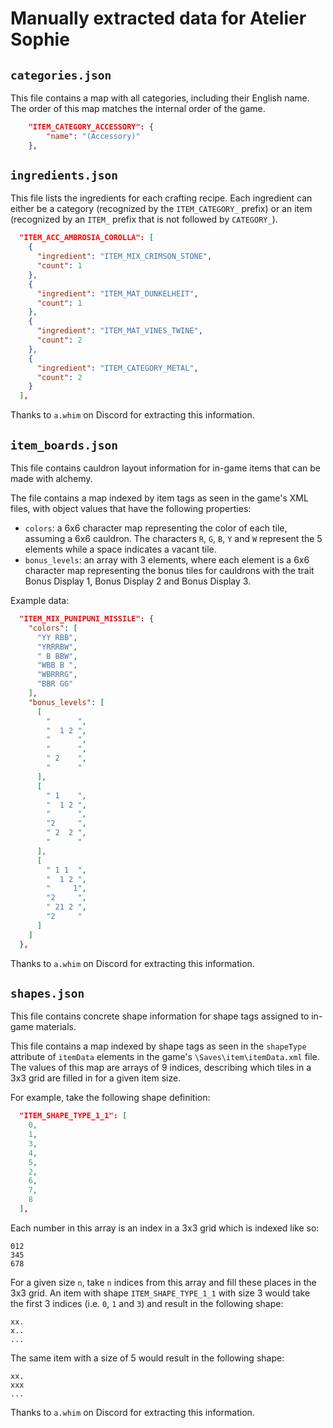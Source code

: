# Manually extracted data for Atelier Sophie

## `categories.json`

This file contains a map with all categories, including their English name. The order of this map matches the internal order of the game.

```json
    "ITEM_CATEGORY_ACCESSORY": {
        "name": "(Accessory)"
    },
```

## `ingredients.json`

This file lists the ingredients for each crafting recipe. Each ingredient can either be a category (recognized by the `ITEM_CATEGORY_` prefix) or an item (recognized by an `ITEM_` prefix that is not followed by `CATEGORY_`).

```json
  "ITEM_ACC_AMBROSIA_COROLLA": [
    {
      "ingredient": "ITEM_MIX_CRIMSON_STONE",
      "count": 1
    },
    {
      "ingredient": "ITEM_MAT_DUNKELHEIT",
      "count": 1
    },
    {
      "ingredient": "ITEM_MAT_VINES_TWINE",
      "count": 2
    },
    {
      "ingredient": "ITEM_CATEGORY_METAL",
      "count": 2
    }
  ],
```

Thanks to `a.whim` on Discord for extracting this information.

## `item_boards.json`

This file contains cauldron layout information for in-game items that can be made with alchemy.

The file contains a map indexed by item tags as seen in the game's XML files, with object values that have the following properties:

- `colors`: a 6x6 character map representing the color of each tile, assuming a 6x6 cauldron. The characters `R`, `G`, `B`, `Y` and `W` represent the 5 elements while a space indicates a vacant tile.
- `bonus_levels`: an array with 3 elements, where each element is a 6x6 character map representing the bonus tiles for cauldrons with the trait Bonus Display 1, Bonus Display 2 and Bonus Display 3.

Example data:

```json
  "ITEM_MIX_PUNIPUNI_MISSILE": {
    "colors": [
      "YY RBB",
      "YRRRBW",
      " B BBW",
      "WBB B ",
      "WBRRRG",
      "BBR GG"
    ],
    "bonus_levels": [
      [
        "      ",
        "  1 2 ",
        "      ",
        "      ",
        " 2    ",
        "      "
      ],
      [
        " 1    ",
        "  1 2 ",
        "      ",
        "2     ",
        " 2  2 ",
        "      "
      ],
      [
        " 1 1  ",
        "  1 2 ",
        "     1",
        "2     ",
        " 21 2 ",
        "2     "
      ]
    ]
  },
```

Thanks to `a.whim` on Discord for extracting this information.

## `shapes.json`

This file contains concrete shape information for shape tags assigned to in-game materials.

This file contains a map indexed by shape tags as seen in the `shapeType` attribute of `itemData` elements in the game's `\Saves\item\itemData.xml` file. The values of this map are arrays of 9 indices, describing which tiles in a 3x3 grid are filled in for a given item size.

For example, take the following shape definition:

```json
  "ITEM_SHAPE_TYPE_1_1": [
    0,
    1,
    3,
    4,
    5,
    2,
    6,
    7,
    8
  ],
```

Each number in this array is an index in a 3x3 grid which is indexed like so:

```
012
345
678
```

For a given size `n`, take `n` indices from this array and fill these places in the 3x3 grid. An item with shape `ITEM_SHAPE_TYPE_1_1` with size 3 would take the first 3 indices (i.e. `0`, `1` and `3`) and result in the following shape:

```
xx.
x..
...
```

The same item with a size of 5 would result in the following shape:

```
xx.
xxx
...
```

Thanks to `a.whim` on Discord for extracting this information.
